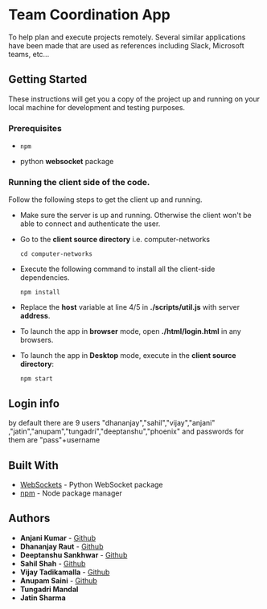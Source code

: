 # Team Coordination App
To help plan and execute projects remotely. Several similar applications have been made that are used as references including Slack, Microsoft teams, etc...
## Getting Started

These instructions will get you a copy of the project up and running on your local machine for development and testing purposes. 

### Prerequisites


* ```npm```

* python **websocket** package


### Running the client side of the code.

Follow the following steps to get the client up and running.

* Make sure the server is up and running. Otherwise the client won't be able to connect and authenticate the user.
* Go to the **client source directory** i.e. computer-networks

  ``` cd computer-networks ```
* Execute the following command to install all the client-side dependencies.  

  ``` npm install ```
* Replace the **host** variable at line 4/5 in **./scripts/util.js** with server **address**. 
* To launch the app in **browser** mode, open **./html/login.html** in any browsers.
* To launch the app in **Desktop** mode, execute in the **client source directory**:

  ```npm start```


## Login info
by default there are 9 users
"dhananjay","sahil","vijay","anjani"
,"jatin","anupam","tungadri","deeptanshu","phoenix"
and passwords for them are "pass"+username

## Built With

* [WebSockets](https://pypi.org/project/websockets/) - Python WebSocket package
* [npm](https://www.npmjs.com/) - Node package manager

## Authors

* **Anjani Kumar** - [Github](https://github.com/anjani-1)  
* **Dhananjay Raut** - [Github](https://github.com/dhananjayraut)
* **Deeptanshu Sankhwar** - [Github](https://github.com/Deeptanshu-sankhwar)
* **Sahil Shah** - [Github](https://github.com/megatron10/)
* **Vijay Tadikamalla** - [Github](https://github.com/vijayphoenix)
* **Anupam Saini** - [Github](https://github.com/anupamsaini98)
* **Tungadri Mandal**
* **Jatin Sharma**